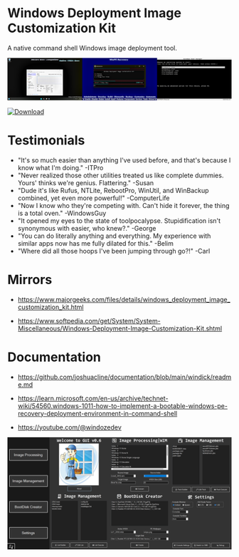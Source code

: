 # Windows Deployment Image Customization Kit
A native command shell Windows image deployment tool.

![Alt text](https://raw.githubusercontent.com/joshuacline/documentation/main/windick/png/topbanner.png "topbanner")

[![Download](https://img.shields.io/github/v/release/joshuacline/windick)](https://github.com/joshuacline/windick/archive/refs/heads/main.zip)
# Testimonials
- "It's so much easier than anything I've used before, and that's because I know what I'm doing." -ITPro
- "Never realized those other utilities treated us like complete dummies. Yours' thinks we're genius. Flattering." -Susan
- "Dude it's like Rufus, NTLite, RebootPro, WinUtil, and WinBackup combined, yet even more powerful!" -ComputerLife
- "Now I know who they're competing with. Can't hide it forever, the thing is a total oven." -WindowsGuy
- "It opened my eyes to the state of toolpocalypse. Stupidification isn't synonymous with easier, who knew?." -George
- "You can do literally anything and everything. My experience with similar apps now has me fully dilated for this." -Belim
- "Where did all those hoops I've been jumping through go?!" -Carl

# Mirrors
- https://www.majorgeeks.com/files/details/windows_deployment_image_customization_kit.html

- https://www.softpedia.com/get/System/System-Miscellaneous/Windows-Deployment-Image-Customization-Kit.shtml

# Documentation
- https://github.com/joshuacline/documentation/blob/main/windick/readme.md

- https://learn.microsoft.com/en-us/archive/technet-wiki/54560.windows-1011-how-to-implement-a-bootable-windows-pe-recovery-deployment-environment-in-command-shell

- https://youtube.com/@windozedev

![Alt text](https://raw.githubusercontent.com/joshuacline/documentation/main/windick/png/maingui.png "maingui")
